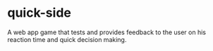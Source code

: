 # quick-side
A web app game that tests and provides feedback to the user on his reaction time and quick decision making.
